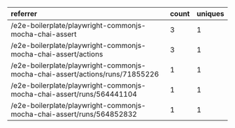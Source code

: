 | referrer                                                                     | count | uniques |
| :--------------------------------------------------------------------------- | :---- | :------ |
| /e2e-boilerplate/playwright-commonjs-mocha-chai-assert                       | 3     | 1       |
| /e2e-boilerplate/playwright-commonjs-mocha-chai-assert/actions               | 3     | 1       |
| /e2e-boilerplate/playwright-commonjs-mocha-chai-assert/actions/runs/71855226 | 1     | 1       |
| /e2e-boilerplate/playwright-commonjs-mocha-chai-assert/runs/564441104        | 1     | 1       |
| /e2e-boilerplate/playwright-commonjs-mocha-chai-assert/runs/564852832        | 1     | 1       |